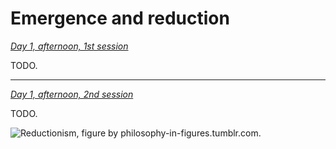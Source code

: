 Emergence and reduction
================================================================================

*[Day 1, afternoon, 1st session](https://www.youtube.com/watch?v=8j7wn4WmYtE&list=PLrxfgDEc2NxYQuZ5T6CSdS8uafdh0kmDL&index=2)*

TODO.

--------------------------------------------------------------------------------

*[Day 1, afternoon, 2nd session](https://www.youtube.com/watch?v=-ZYLb7D2bQw&index=3&list=PLrxfgDEc2NxYQuZ5T6CSdS8uafdh0kmDL)*

TODO.

![Reductionism, figure by [philosophy-in-figures.tumblr.com](http://philosophy-in-figures.tumblr.com/post/93712656521/reductionism).
    ](img/reductionism.png)



